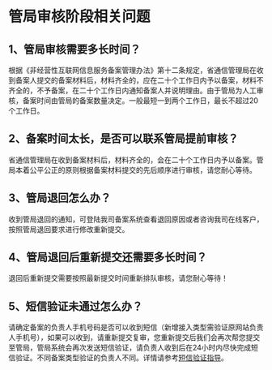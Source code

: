 

# 管局审核阶段相关问题

## 1、管局审核需要多长时间？

根据《非经营性互联网信息服务备案管理办法》第十二条规定，省通信管理局在收到备案人提交的备案材料后，材料齐全的，应在二十个工作日内予以备案，材料不齐全的，不予备案，在二十个工作日内通知备案人并说明理由。由于管局为人工审核，备案时间由管局的备案数量决定。一般最短一到两个工作日，最长不超过20个工作日。  

## 2、备案时间太长，是否可以联系管局提前审核？

省通信管理局在收到备案材料后，材料齐全的，会在二十个工作日内予以备案。管局本着公平公正的原则根据备案材料提交的先后顺序进行审核，请您耐心等待。  

## 3、管局退回怎么办？

收到管局退回的通知，可登陆我司备案系统查看退回原因或者咨询我司在线客户，按照管局退回要求进行修改重新提交。  

## 4、管局退回后重新提交还需要多长时间？

退回后重新提交需要按照最新提交时间重新排队审核，请您耐心等待！

## 5、短信验证未通过怎么办？

请确定备案的负责人手机号码是否可以收到短信（新增接入类型需验证原网站负责人手机号），如果可以收到，请重新提交复审，您重新提交后我们会再次帮您提交至管局，管局系统会再次发送短信验证，请负责人收到后在24小时内尽快完成短信验证。不同备案类型验证的负责人不同。详情请参考[短信验证指导](https://docs.ucloud.cn/beian1/guidance/guidance2)。
